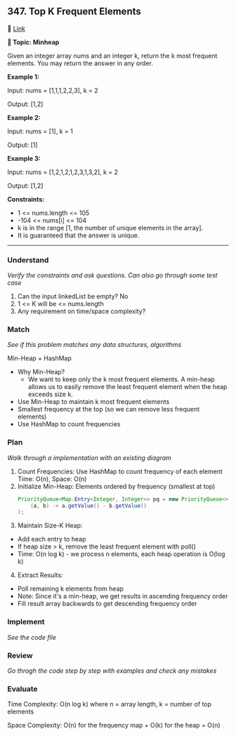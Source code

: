 ## 347. Top K Frequent Elements

🔗 [Link](https://leetcode.com/problems/top-k-frequent-elements/description/?envType=company&envId=bytedance&favoriteSlug=bytedance-six-months)

**📝 Topic: Minheap**

Given an integer array nums and an integer k, return the k most frequent elements. You may return the answer in any order.

**Example 1:**

Input: nums = [1,1,1,2,2,3], k = 2

Output: [1,2]

**Example 2:**

Input: nums = [1], k = 1

Output: [1]

**Example 3:**

Input: nums = [1,2,1,2,1,2,3,1,3,2], k = 2

Output: [1,2]

**Constraints:**

- 1 <= nums.length <= 105
- -104 <= nums[i] <= 104
- k is in the range [1, the number of unique elements in the array].
- It is guaranteed that the answer is unique.

----


### Understand
_Verify the constraints and ask questions. Can also go through some test case_

1. Can the input linkedList be empty? No
2. 1 <= K will be <= nums.length
3. Any requirement on time/space complexity?

### Match
_See if this problem matches any data structures, algorithms_

Min-Heap + HashMap
- Why Min-Heap?
  - We want to keep only the k most frequent elements. A min-heap allows us to easily remove the least frequent element when the heap exceeds size k.
- Use Min-Heap to maintain k most frequent elements
- Smallest frequency at the top (so we can remove less frequent elements)
- Use HashMap to count frequencies

### Plan
_Walk through a implementation with an existing diagram_

1. Count Frequencies: Use HashMap to count frequency of each element Time: O(n), Space: O(n)
2. Initialize Min-Heap: Elements ordered by frequency (smallest at top)
   ```java
   PriorityQueue<Map.Entry<Integer, Integer>> pq = new PriorityQueue<>(
       (a, b) -> a.getValue() - b.getValue() 
   );
   ```
3. Maintain Size-K Heap:
  - Add each entry to heap
  - If heap size > k, remove the least frequent element with poll()
  - Time: O(n log k) - we process n elements, each heap operation is O(log k)
4. Extract Results:
  - Poll remaining k elements from heap
  - Note: Since it's a min-heap, we get results in ascending frequency order
  - Fill result array backwards to get descending frequency order

### Implement
_See the code file_


### Review
_Go throgh the code step by step with examples and check any mistakes_


### Evaluate

Time Complexity: O(n log k) where n = array length, k = number of top elements

Space Complexity: O(n) for the frequency map + O(k) for the heap = O(n)
